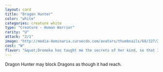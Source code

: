 ```yaml
---
layout: card
title: "Dragon Hunter"
color: "white"
categories: creature white
type: "Creature - Human Warrior"
rarity: "U"
attack: "2/1"
image: "http://media-dominaria.cursecdn.com/avatars/thumbnails/68/327/200/283/635618406758819552.png"
cost: "W"
flavor: "&quot;Dromoka has taught me the secrets of her kind, so that I may use them in her service.&quot;"
---
```


Dragon Hunter may block Dragons as though it had reach.

